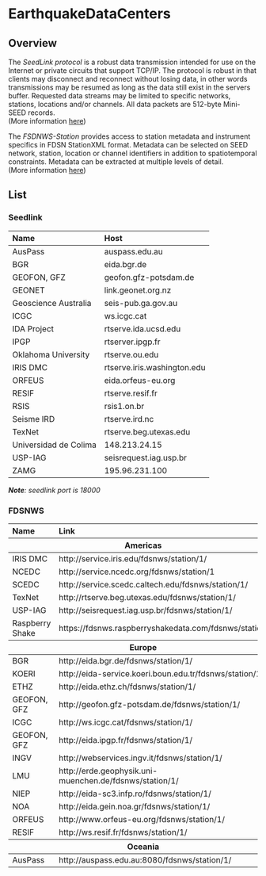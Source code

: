 # EarthquakeDataCenters
## Overview
The *SeedLink protocol* is a robust data transmission intended for use on the Internet or private circuits that support TCP/IP. The protocol is robust in that clients may disconnect and reconnect without losing data, in other words transmissions may be resumed as long as the data still exist in the servers buffer. Requested data streams may be limited to specific networks, stations, locations and/or channels. All data packets are 512-byte Mini-SEED records.
<br>(More information [here](https://www.seiscomp.de/doc/apps/seedlink.html))

The *FSDNWS-Station* provides access to station metadata and instrument specifics in FDSN StationXML format. Metadata can be selected on SEED network, station, location or channel identifiers in addition to spatiotemporal constraints. Metadata can be extracted at multiple levels of detail.
<br>(More information [here](http://www.fdsn.org/webservices/))

## List

### Seedlink
<table>
	<thead>
		<tr><th align="left">Name</th><th align="left">Host</th></tr>
	</thead>
	<tbody>
		<tr><td align="left">AusPass</td><td align="left">auspass.edu.au</td></tr>
		<tr><td align="left">BGR</td><td align="left">eida.bgr.de</td></tr>
		<tr><td align="left">GEOFON, GFZ</td><td align="left">geofon.gfz-potsdam.de</td></tr>
    		<tr><td align="left">GEONET</td><td align="left">link.geonet.org.nz</td></tr>
		<tr><td align="left">Geoscience Australia</td><td align="left">seis-pub.ga.gov.au</td></tr>
		<tr><td align="left">ICGC</td><td align="left">ws.icgc.cat</td></tr>
		<tr><td align="left">IDA Project</td><td align="left">rtserve.ida.ucsd.edu</td></tr>
		<tr><td align="left">IPGP</td><td align="left">rtserver.ipgp.fr</td></tr>
		<tr><td align="left">Oklahoma University</td><td align="left">rtserve.ou.edu</td></tr>
		<tr><td align="left">IRIS DMC</td><td align="left">rtserve.iris.washington.edu</td></tr>
		<tr><td align="left">ORFEUS</td><td align="left">eida.orfeus-eu.org</td></tr>
		<tr><td align="left">RESIF</td><td align="left">rtserve.resif.fr</td></tr>
		<tr><td align="left">RSIS</td><td align="left">rsis1.on.br</td></tr>
		<tr><td align="left">Seisme IRD</td><td align="left">rtserve.ird.nc</td></tr>
		<tr><td align="left">TexNet</td><td align="left">rtserve.beg.utexas.edu</td></tr>
		<tr><td align="left">Universidad de Colima</td><td align="left">148.213.24.15</td></tr>
		<tr><td align="left">USP-IAG</td><td align="left">seisrequest.iag.usp.br</td></tr>
		<tr><td align="left">ZAMG</td><td align="left">195.96.231.100</td></tr>
	</tbody>
</table>

***Note**: seedlink port is 18000*

### FDSNWS
<table>
	<thead>
		<tr><th align="left">Name</th><th align="left">Link</th></tr>
	</thead>
	<thead>
		<tr><th colspan="2" align="center">Americas</th></tr>
	</thead>
	<tbody>
		<tr><td align="left">IRIS DMC</td><td align="left">http://service.iris.edu/fdsnws/station/1/</td></tr>
		<tr><td align="left">NCEDC</td><td align="left">http://service.ncedc.org/fdsnws/station/1</td></tr>
		<tr><td align="left">SCEDC</td><td align="left">http://service.scedc.caltech.edu/fdsnws/station/1/</td></tr>
		<tr><td align="left">TexNet</td><td align="left">http://rtserve.beg.utexas.edu/fdsnws/station/1/</td></tr>
		<tr><td align="left">USP-IAG</td><td align="left">http://seisrequest.iag.usp.br/fdsnws/station/1/</td></tr>
		<tr><td align="left">Raspberry Shake</td><td align="left">https://fdsnws.raspberryshakedata.com/fdsnws/station/1</td></tr>
	<thead>
		<tr><th colspan="2" align="center">Europe</th></tr>
	</thead>
		<tr><td align="left">BGR</td><td align="left">http://eida.bgr.de/fdsnws/station/1/</td>
		<tr><td align="left">KOERI</td><td align="left">http://eida-service.koeri.boun.edu.tr/fdsnws/station/1/</td>
		<tr><td align="left">ETHZ</td><td align="left">http://eida.ethz.ch/fdsnws/station/1/</td>
   		<tr><td align="left">GEOFON, GFZ</td><td align="left">http://geofon.gfz-potsdam.de/fdsnws/station/1/</td></tr>
		<tr><td align="left">ICGC</td><td align="left">http://ws.icgc.cat/fdsnws/station/1/</td>
		<tr><td align="left">GEOFON, GFZ</td><td align="left">http://eida.ipgp.fr/fdsnws/station/1/</td>
		<tr><td align="left">INGV</td><td align="left">http://webservices.ingv.it/fdsnws/station/1/</td>
		<tr><td align="left">LMU</td><td align="left">http://erde.geophysik.uni-muenchen.de/fdsnws/station/1/</td>
		<tr><td align="left">NIEP</td><td align="left">http://eida-sc3.infp.ro/fdsnws/station/1/</td>
		<tr><td align="left">NOA</td><td align="left">http://eida.gein.noa.gr/fdsnws/station/1/</td>
		<tr><td align="left">ORFEUS</td><td align="left">http://www.orfeus-eu.org/fdsnws/station/1/</td>
		<tr><td align="left">RESIF</td><td align="left">http://ws.resif.fr/fdsnws/station/1/</td>
	</tbody>
	<thead>
		<tr><th colspan="2" align="center">Oceania</th></tr>
	</thead>
	<tbody>
		<tr><td align="left">AusPass</td><td align="left">http://auspass.edu.au:8080/fdsnws/station/1/</td></tr>
	
</table>
